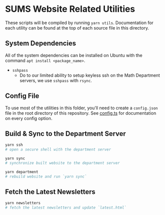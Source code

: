 # SUMS Website Related Utilities

These scripts will be compiled by running `yarn utils`.
Documentation for each utility can be found at the top of each source file in this directory.

## System Dependencies

All of the system dependencies can be installed on Ubuntu with the command `apt install <package_name>`.

* `sshpass`
  * Do to our limited ability to setup keyless ssh on the Math Department servers, we use `sshpass` with `rsync`.

## Config File

To use most of the utilities in this folder, you'll need to create a `config.json` file in the root directory of this repository.
See [config.ts](config.ts) for documentation on every config option.

## Build & Sync to the Department Server

```bash
yarn ssh
# open a secure shell with the department server

yarn sync
# synchronize built website to the department server

yarn department
# rebuild website and run `yarn sync`
```

## Fetch the Latest Newsletters

```bash
yarn newsletters
# fetch the latest newsletters and update `latest.html`
```
